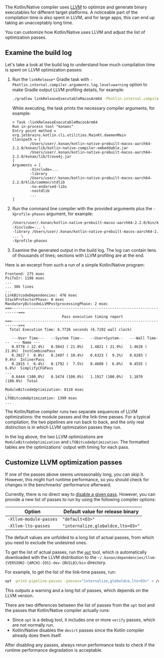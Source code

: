 [//]: # (title: Tips for customizing LLVM backend)
<primary-label ref="advanced"/>

The Kotlin/Native compiler uses [LLVM](https://llvm.org/) to optimize and generate binary executables for different target platforms.
A noticeable part of the compilation time is also spent in LLVM, and for large apps, this can end up
taking an unacceptably long time.

You can customize how Kotlin/Native uses LLVM and adjust the list of optimization passes.

## Examine the build log

Let's take a look at the build log to understand how much compilation time is spent on LLVM optimization passes:

1. Run the `linkRelease*` Gradle task with `-Pkotlin.internal.compiler.arguments.log.level=warning` option to make Gradle
   output LLVM profiling details, for example:

   ```bash
   ./gradlew linkReleaseExecutableMacosArm64 -Pkotlin.internal.compiler.arguments.log.level=warning
   ```

   While executing, the task prints the necessary compiler arguments, for example:

   ```none
   > Task :linkReleaseExecutableMacosArm64
   Run in-process tool "konanc"
   Entry point method = org.jetbrains.kotlin.cli.utilities.MainKt.daemonMain
   Classpath = [
           /Users/user/.konan/kotlin-native-prebuilt-macos-aarch64-2.2.0/konan/lib/kotlin-native-compiler-embeddable.jar
           /Users/user/.konan/kotlin-native-prebuilt-macos-aarch64-2.2.0/konan/lib/trove4j.jar
   ]
   Arguments = [
           -Xinclude=...
           -library
           /Users/user/.konan/kotlin-native-prebuilt-macos-aarch64-2.2.0/klib/common/stdlib
           -no-endorsed-libs
           -nostdlib
           ...
   ]
   ```

2. Run the command line compiler with the provided arguments plus the `-Xprofile-phases` argument, for example:

   ```bash
   /Users/user/.konan/kotlin-native-prebuilt-macos-aarch64-2.2.0/bin/kotlinc-native \
   -Xinclude=... \
   -library /Users/user/.konan/kotlin-native-prebuilt-macos-aarch64-2.2.0/klib/common/stdlib \
   ... \
   -Xprofile-phases
   ```

3. Examine the generated output in the build log. The log can contain tens of thousands of lines; sections with LLVM
   profiling are at the end.

Here is an excerpt from such a run of a simple Kotlin/Native program:

```none
Frontend: 275 msec
PsiToIr: 1186 msec
...
... 30k lines
...
LinkBitcodeDependencies: 476 msec
StackProtectorPhase: 0 msec
MandatoryBitcodeLLVMPostprocessingPhase: 2 msec
===-------------------------------------------------------------------------===
                          Pass execution timing report
===-------------------------------------------------------------------------===
  Total Execution Time: 6.7726 seconds (6.7192 wall clock)

   ---User Time---   --System Time--   --User+System--   ---Wall Time---  --- Name ---
   0.9778 ( 22.4%)   0.5043 ( 21.0%)   1.4821 ( 21.9%)   1.4628 ( 21.8%)  InstCombinePass
   0.3827 (  8.8%)   0.2497 ( 10.4%)   0.6323 (  9.3%)   0.6283 (  9.4%)  InlinerPass
   0.2815 (  6.4%)   0.1792 (  7.5%)   0.4608 (  6.8%)   0.4555 (  6.8%)  SimplifyCFGPass
...
   0.6444 (100.0%)   0.5474 (100.0%)   1.1917 (100.0%)   1.1870 (100.0%)  Total

ModuleBitcodeOptimization: 8118 msec
...
LTOBitcodeOptimization: 1399 msec
...
```

The Kotlin/Native compiler runs two separate sequences of LLVM optimizations: the module passes and the link-time
passes. For a typical compilation, the two pipelines are run back to back, and the only real distinction is in which
LLVM optimization passes they run.

In the log above, the two LLVM optimizations are `ModuleBitcodeOptimization` and `LTOBitcodeOptimization`.
The formatted tables are the optimizations' output with timing for each pass.

## Customize LLVM optimization passes

If one of the passes above seems unreasonably long, you can skip it. However, this might hurt runtime performance,
so you should check for changes in the benchmarks' performance afterward.

Currently, there is no direct way to [disable a given pass](https://youtrack.jetbrains.com/issue/KT-69212).
However, you can provide a new list of passes to run by using the following compiler options:

| **Option**             | **Default value for release binary** |
|------------------------|--------------------------------------|
| `-Xllvm-module-passes` | `"default<O3>"`                      |
| `-Xllvm-lto-passes`    | `"internalize,globaldce,lto<O3>"`    |

The default values are unfolded to a long list of actual passes, from which you need to exclude the undesired ones.

To get the list of actual passes, run the [`opt`](https://llvm.org/docs/CommandGuide/opt.html) tool, which is
automatically downloaded with the LLVM distribution to the
`~/.konan/dependencies/llvm-{VERSION}-{ARCH}-{OS}-dev-{BUILD}/bin` directory.

For example, to get the list of the link-time passes, run:

```bash
opt -print-pipeline-passes -passes="internalize,globaldce,lto<O3>" < /dev/null
```

This outputs a warning and a long list of passes, which depends on the LLVM version.

There are two differences between the list of passes from the `opt` tool and the passes that Kotlin/Native
compiler actually runs:

* Since `opt` is a debug tool, it includes one or more `verify` passes, which are not normally run.
* Kotlin/Native disables the `devirt` passes since the Kotlin compiler already does them itself.

After disabling any passes, always rerun performance tests to check if the runtime performance degradation is acceptable.
